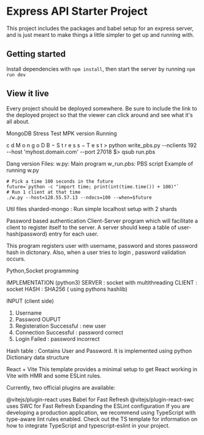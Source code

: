 # Express API Starter Project

This project includes the packages and babel setup for an express server, and is just meant to make things a little simpler to get up and running with.

## Getting started

Install dependencies with `npm install`, then start the server by running `npm run dev`

## View it live

Every project should be deployed somewhere. Be sure to include the link to the deployed project so that the viewer can click around and see what it's all about.

MongoDB Stress Test
MPK version
Running

>
c
d
M
o
n
g
o
D
B
−
S
t
r
e
s
s
−
T
e
s
t
&gt; python write_pbs.py --nclients 192 --host 'myhost.domain.com' --port 27018 $> qsub run.pbs

Dang version
Files:
w.py: Main program
w_run.pbs: PBS script
Example of running w.py

    # Pick a time 100 seconds in the future
    future=`python -c "import time; print(int(time.time()) + 100)"`
    # Run 1 client at that time
    ./w.py --host=128.55.57.13 --ndocs=100 --when=$future
Util files
sharded-mongo : Run simple localhost setup with 2 shards

Password based authentication
Client-Server program which will facilitate a client to register itself to the server. A server should keep a table of user-hash(password) entry for each user.

This program registers user with username, password and stores password hash in dictonary. Also, when a user tries to login , password validation occurs.

Python,Socket programming

IMPLEMENTATION (python3)
SERVER : socket with multithreading CLIENT : socket HASH : SHA256 ( using pythons hashlib)

INPUT (client side)
1. Username
2. Password
OUPUT
1. Registeration Successful : new user
2. Connection Successful : password correct
3. Login Failed : password incorrect 

Hash table : Contains User and Password. It is implemented using python Dictionary data structure

React + Vite
This template provides a minimal setup to get React working in Vite with HMR and some ESLint rules.

Currently, two official plugins are available:

@vitejs/plugin-react uses Babel for Fast Refresh
@vitejs/plugin-react-swc uses SWC for Fast Refresh
Expanding the ESLint configuration
If you are developing a production application, we recommend using TypeScript with type-aware lint rules enabled. Check out the TS template for information on how to integrate TypeScript and typescript-eslint in your project.